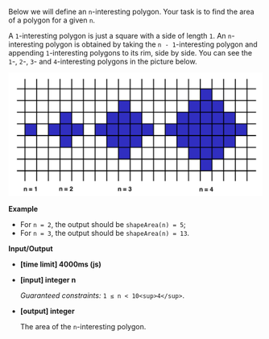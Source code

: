 ﻿Below we will define an `n`-interesting polygon. Your task is to find the area of a polygon for a given `n`.

A `1`-interesting polygon is just a square with a side of length `1`. An `n`-interesting polygon is obtained by taking the `n - 1`-interesting polygon and appending `1`-interesting polygons to its rim, side by side. You can see the `1`-, `2`-, `3`- and `4`-interesting polygons in the picture below.

![](images/area.png)

**Example**

*   For `n = 2`, the output should be
    `shapeArea(n) = 5`;
*   For `n = 3`, the output should be
    `shapeArea(n) = 13`.

**Input/Output**

*   **[time limit] 4000ms (js)**

*   **[input] integer n**

    _Guaranteed constraints:_
    `1 ≤ n < 10<sup>4</sup>`.

*   **[output] integer**

    The area of the `n`-interesting polygon.
